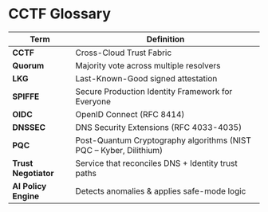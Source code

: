 # CCTF Glossary

| Term | Definition |
|------|-------------|
| **CCTF** | Cross-Cloud Trust Fabric |
| **Quorum** | Majority vote across multiple resolvers |
| **LKG** | Last-Known-Good signed attestation |
| **SPIFFE** | Secure Production Identity Framework for Everyone |
| **OIDC** | OpenID Connect (RFC 8414) |
| **DNSSEC** | DNS Security Extensions (RFC 4033-4035) |
| **PQC** | Post-Quantum Cryptography algorithms (NIST PQC – Kyber, Dilithium) |
| **Trust Negotiator** | Service that reconciles DNS + Identity trust paths |
| **AI Policy Engine** | Detects anomalies & applies safe-mode logic |
